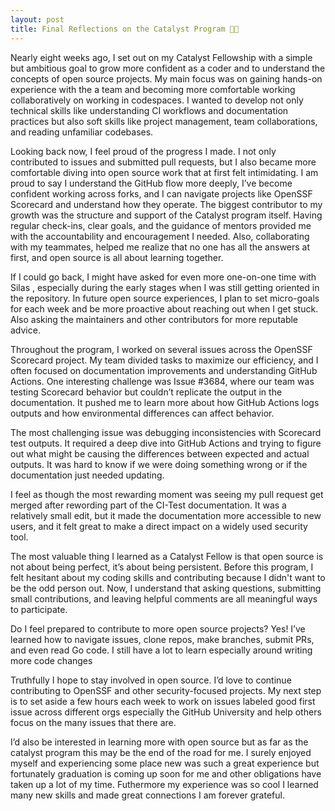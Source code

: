 ```yaml
---
layout: post
title: Final Reflections on the Catalyst Program 🤳🏾
---
```







Nearly eight weeks ago, I set out on my Catalyst Fellowship with a simple but ambitious goal to grow more confident as a coder and to understand the concepts of open source projects. My main focus was on gaining hands-on experience with the a team and becoming more comfortable working collaboratively on working in codespaces. I wanted to develop not only technical skills like understanding CI workflows and documentation practices but also soft skills like project management, team collaborations, and reading unfamiliar codebases.

Looking back now, I feel proud of the progress I made. I not only contributed to issues and submitted pull requests, but I also became more comfortable diving into open source work that at first felt intimidating. I am proud to say I understand the GitHub flow more deeply, I’ve become confident working across forks, and I can navigate projects like OpenSSF Scorecard and understand how they operate.
The biggest contributor to my growth was the structure and support of the Catalyst program itself. Having regular check-ins, clear goals, and the guidance of mentors provided me with the accountability and encouragement I needed. Also, collaborating with my teammates, helped me realize that no one has all the answers at first, and open source is all about learning together.

If I could go back, I might have asked for even more one-on-one time with Silas , especially during the early stages when I was still getting oriented in the repository. In future open source experiences, I plan to set micro-goals for each week and be more proactive about reaching out when I get stuck. Also asking the maintainers and other contributors for more reputable advice.

Throughout the program, I worked on several issues across the OpenSSF Scorecard project. My team divided tasks to maximize our efficiency, and I often focused on documentation improvements and understanding GitHub Actions.
One interesting challenge was Issue #3684, where our team was testing Scorecard behavior but couldn’t replicate the output in the documentation. It pushed me to learn more about how GitHub Actions logs outputs and how environmental differences can affect behavior.


The most challenging issue was debugging inconsistencies with Scorecard test outputs. It required a deep dive into GitHub Actions and trying to figure out what might be causing the differences between expected and actual outputs. It was hard to know if we were doing something wrong or if the documentation just needed updating.

I feel as though the most rewarding moment was seeing my pull request get merged after rewording part of the CI-Test documentation. It was a relatively small edit, but it made the documentation more accessible to new users, and it felt great to make a direct impact on a widely used security tool.

The most valuable thing I learned as a Catalyst Fellow is that open source is not about being perfect, it’s about being persistent. Before this program, I felt hesitant about my coding skills and contributing because I didn't want to be the odd person out. Now, I understand that asking questions, submitting small contributions, and leaving helpful comments are all meaningful ways to participate.

Do I feel prepared to contribute to more open source projects? Yes! I’ve learned how to navigate issues, clone repos, make branches, submit PRs, and even read Go code. I still have a lot to learn especially around writing more code changes


Truthfully I hope to stay involved in open source. I’d love to continue contributing to OpenSSF and other security-focused projects. My next step is to set aside a few hours each week to work on issues labeled good first issue across different orgs especially the GitHub University and help others focus on the many issues that there are.

I’d also be interested in learning more with open source but as far as the catalyst program this may be the end of the road for me. I surely enjoyed myself and experiencing some place new was such a great experience but fortunately graduation is coming up soon for me and other obligations have taken up a lot of my time. Futhermore my experience was so cool I learned many new skills and made great connections I am forever grateful.


